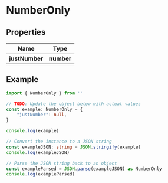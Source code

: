 
# NumberOnly


## Properties

Name | Type
------------ | -------------
**justNumber** | **number**

## Example

```typescript
import { NumberOnly } from ''

// TODO: Update the object below with actual values
const example: NumberOnly = {
    "justNumber": null,
}

console.log(example)

// Convert the instance to a JSON string
const exampleJSON: string = JSON.stringify(example)
console.log(exampleJSON)

// Parse the JSON string back to an object
const exampleParsed = JSON.parse(exampleJSON) as NumberOnly
console.log(exampleParsed)
```


